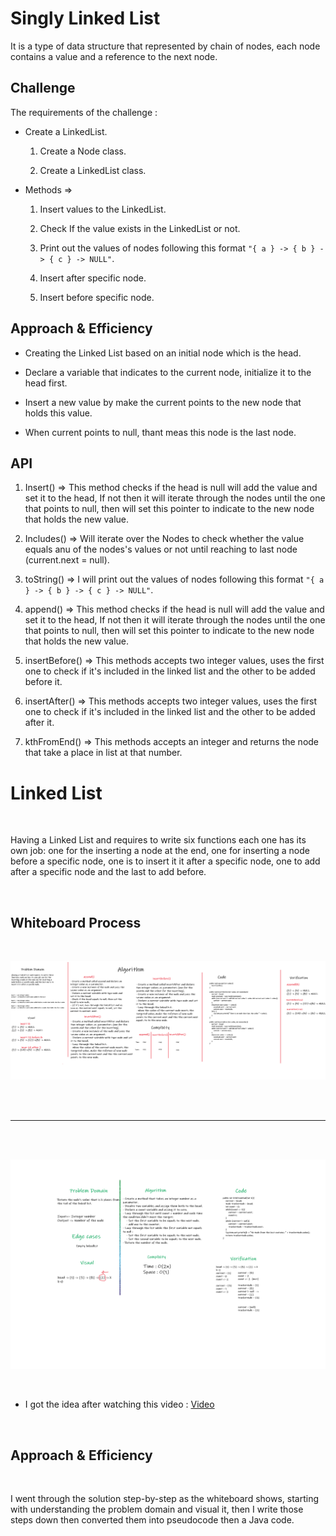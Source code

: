 # Singly Linked List

It is a type of data structure that represented by chain of nodes, each node contains a value and a reference to the next node.


## Challenge

The requirements of the challenge : 

- Create a LinkedList. 
  
  1) Create a Node class. 

  2) Create a LinkedList class. 

- Methods => 

  1) Insert values to the LinkedList.

  2) Check If the value exists in the LinkedList or not.

  3) Print out the values of nodes following this format `"{ a } -> { b } -> { c } -> NULL"`.

  4) Insert after specific node.

  5) Insert before specific node.




## Approach & Efficiency

- Creating the Linked List based on an initial node which is the head.
 
- Declare a variable that indicates to the current node, initialize it to the head first.

- Insert a new value by make the current points to the new node that holds this value. 

- When current points to null, thant meas this node is the last node.





## API

1) Insert() => This method checks if the head is null will add the value and set it to the head, If not then it will iterate through the nodes until the one that points to null, then will set this pointer to indicate to the new node that holds the new value.

2) Includes() => Will iterate over the Nodes to check whether the value equals anu of the nodes's values or not until reaching to last node (current.next = null).

3) toString() => I will print out the values of nodes following this format `"{ a } -> { b } -> { c } -> NULL"`.

4) append() => This method checks if the head is null will add the value and set it to the head, If not then it will iterate through the nodes until the one that points to null, then will set this pointer to indicate to the new node that holds the new value.

5) insertBefore() => This methods accepts two integer values, uses the first one to check if it's included in the linked list and the other to be added before it.

6) insertAfter() => This methods accepts two integer values, uses the first one to check if it's included in the linked list and the other to be added after it.

7) kthFromEnd() => This methods accepts an integer and returns the node that take a place in list at that number.

# Linked List

<br>

Having a Linked List and requires to write six functions each one has its own job: one for the inserting a node at the end, one for inserting a node before a specific node, one is to insert it it after a specific node, one to add after a specific node and the last to add before.

<br>

## Whiteboard Process

<br>

![code-challenge-2-insert-array](./c-c-linkedlist2.png)

<br>
<br>
<hr>
<br>
<br>

![code-challenge-2-insert-array](./code-challenge-linked-kth.png)



<br>

* I got the idea after watching this video : [Video](https://www.youtube.com/watch?v=adS-s2Stg_A&t=481s)

<br>

## Approach & Efficiency

<br>

I went through the solution step-by-step as the whiteboard shows, starting with understanding the problem domain and visual it, then I write those steps down then converted them into pseudocode then a Java code.  